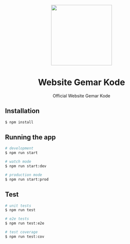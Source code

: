 <p align="center" width="300">
   <img align="center" width="200" src="https://avatars.githubusercontent.com/u/71133728?s=200&v=4" />
   <h1 align="center">Website Gemar Kode</h1>
</p>

<p align="center">Official Website Gemar Kode</p>

## Installation

```bash
$ npm install
```

## Running the app

```bash
# development
$ npm run start

# watch mode
$ npm run start:dev

# production mode
$ npm run start:prod
```

## Test

```bash
# unit tests
$ npm run test

# e2e tests
$ npm run test:e2e

# test coverage
$ npm run test:cov
```
